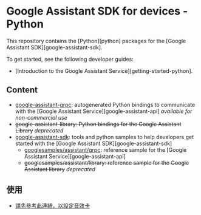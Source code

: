 # Google Assistant SDK for devices - Python

This repository contains the [Python][python] packages for the [Google Assistant SDK][google-assistant-sdk].

To get started, see the following developer guides:
- [Introduction to the Google Assistant Service][getting-started-python].

## Content

- [google-assistant-grpc](google-assistant-grpc): autogenerated Python bindings to communicate with the [Google Assistant Service][google-assistant-api] *available for non-commercial use*
- ~~google-assistant-library: Python bindings for the Google Assistant Library~~ *deprecated*
- [google-assistant-sdk](google-assistant-sdk): tools and python samples to help developers get started with the [Google Assistant SDK][google-assistant-sdk]
  - [googlesamples/assistant/grpc](google-assistant-sdk/googlesamples/assistant/grpc): reference sample for the [Google Assistant Service][google-assistant-api]
  - ~~googlesamples/assistant/library: reference sample for the Google Assistant library~~ *deprecated*

## 使用
- [請先參考此連結，以設定音效卡](rpi-project.md)
